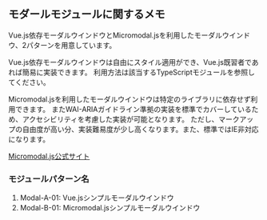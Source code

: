 ## モダールモジュールに関するメモ
Vue.js依存モーダルウインドウとMicromodal.jsを利用したモーダルウインドウ、2パターンを用意しています。

Vue.js依存モーダルウインドウは自由にスタイル適用ができ、Vue.js既習者であれば簡易に実装できます。
利用方法は該当するTypeScriptモジュールを参照してください。

Micromodal.jsを利用したモーダルウインドウは特定のライブラリに依存せず利用できます。
またWAI-ARIAガイドライン準拠の実装を標準でカバーしているため、アクセシビリティを考慮した実装が可能となります。
ただし、マークアップの自由度が高い分、実装難易度が少し高くなります。また、標準ではIE非対応になります。

[Micromodal.js公式サイト](https://micromodal.now.sh/#introduction)

### モジュールパターン名
1. Modal-A-01: Vue.jsシンプルモーダルウインドウ
2. Modal-B-01: Micromodal.jsシンプルモーダルウインドウ
